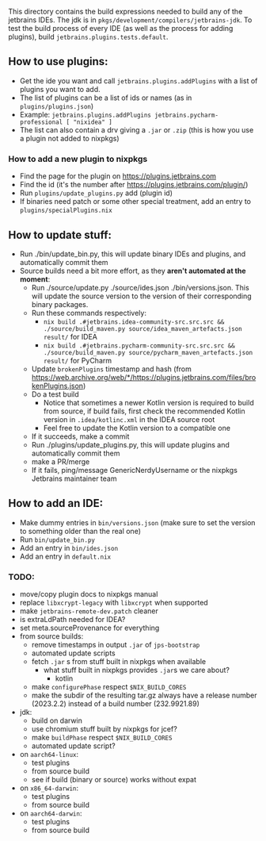 This directory contains the build expressions needed to build any of the jetbrains IDEs.
The jdk is in `pkgs/development/compilers/jetbrains-jdk`.
To test the build process of every IDE (as well as the process for adding plugins), build `jetbrains.plugins.tests.default`.

## How to use plugins:
 - Get the ide you want and call `jetbrains.plugins.addPlugins` with a list of plugins you want to add.
 - The list of plugins can be a list of ids or names (as in `plugins/plugins.json`)
 - Example: `jetbrains.plugins.addPlugins jetbrains.pycharm-professional [ "nixidea" ]`
 - The list can also contain a drv giving a `.jar` or `.zip` (this is how you use a plugin not added to nixpkgs)

### How to add a new plugin to nixpkgs
 - Find the page for the plugin on https://plugins.jetbrains.com
 - Find the id (it's the number after https://plugins.jetbrains.com/plugin/)
 - Run `plugins/update_plugins.py` add (plugin id)
 - If binaries need patch or some other special treatment, add an entry to `plugins/specialPlugins.nix`

## How to update stuff:
 - Run ./bin/update_bin.py, this will update binary IDEs and plugins, and automatically commit them
 - Source builds need a bit more effort, as they **aren't automated at the moment**:
   - Run ./source/update.py ./source/ides.json ./bin/versions.json. This will update the source version to the version of their corresponding binary packages.
   - Run these commands respectively:
     - `nix build .#jetbrains.idea-community-src.src.src && ./source/build_maven.py source/idea_maven_artefacts.json result/` for IDEA
     - `nix build .#jetbrains.pycharm-community-src.src.src && ./source/build_maven.py source/pycharm_maven_artefacts.json result/` for PyCharm
   - Update `brokenPlugins` timestamp and hash (from https://web.archive.org/web/*/https://plugins.jetbrains.com/files/brokenPlugins.json)
   - Do a test build
     - Notice that sometimes a newer Kotlin version is required to build from source, if build fails, first check the recommended Kotlin version in `.idea/kotlinc.xml` in the IDEA source root
     - Feel free to update the Kotlin version to a compatible one
   - If it succeeds, make a commit
   - Run ./plugins/update_plugins.py, this will update plugins and automatically commit them
   - make a PR/merge
   - If it fails, ping/message GenericNerdyUsername or the nixpkgs Jetbrains maintainer team

## How to add an IDE:
 - Make dummy entries in `bin/versions.json` (make sure to set the version to something older than the real one)
 - Run `bin/update_bin.py`
 - Add an entry in `bin/ides.json`
 - Add an entry in `default.nix`

### TODO:
 - move/copy plugin docs to nixpkgs manual
 - replace `libxcrypt-legacy` with `libxcrypt` when supported
 - make `jetbrains-remote-dev.patch` cleaner
 - is extraLdPath needed for IDEA?
 - set meta.sourceProvenance for everything
 - from source builds:
   - remove timestamps in output `.jar` of `jps-bootstrap`
   - automated update scripts
   - fetch `.jar` s from stuff built in nixpkgs when available
     - what stuff built in nixpkgs provides `.jar`s we care about?
       - kotlin
   - make `configurePhase` respect `$NIX_BUILD_CORES`
   - make the subdir of the resulting tar.gz always have a release number (2023.2.2) instead of a build number (232.9921.89)
 - jdk:
   - build on darwin
   - use chromium stuff built by nixpkgs for jcef?
   - make `buildPhase` respect `$NIX_BUILD_CORES`
   - automated update script?
 - on `aarch64-linux`:
   - test plugins
   - from source build
   - see if build (binary or source) works without expat
 - on `x86_64-darwin`:
   - test plugins
   - from source build
 - on `aarch64-darwin`:
   - test plugins
   - from source build
